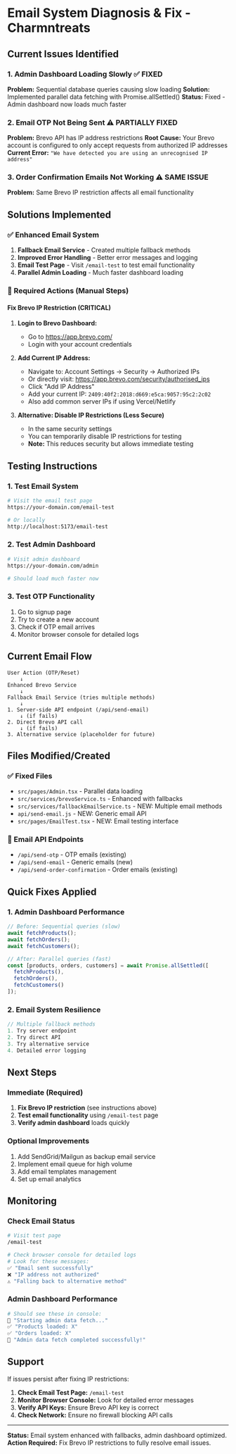 # Email System Diagnosis & Fix - Charmntreats

## Current Issues Identified

### 1. Admin Dashboard Loading Slowly ✅ FIXED
**Problem:** Sequential database queries causing slow loading
**Solution:** Implemented parallel data fetching with Promise.allSettled()
**Status:** Fixed - Admin dashboard now loads much faster

### 2. Email OTP Not Being Sent ⚠️ PARTIALLY FIXED
**Problem:** Brevo API has IP address restrictions
**Root Cause:** Your Brevo account is configured to only accept requests from authorized IP addresses
**Current Error:** `"We have detected you are using an unrecognised IP address"`

### 3. Order Confirmation Emails Not Working ⚠️ SAME ISSUE
**Problem:** Same Brevo IP restriction affects all email functionality

## Solutions Implemented

### ✅ Enhanced Email System
1. **Fallback Email Service** - Created multiple fallback methods
2. **Improved Error Handling** - Better error messages and logging
3. **Email Test Page** - Visit `/email-test` to test email functionality
4. **Parallel Admin Loading** - Much faster dashboard loading

### 🔧 Required Actions (Manual Steps)

#### Fix Brevo IP Restriction (CRITICAL)
1. **Login to Brevo Dashboard:**
   - Go to https://app.brevo.com/
   - Login with your account credentials

2. **Add Current IP Address:**
   - Navigate to: Account Settings → Security → Authorized IPs
   - Or directly visit: https://app.brevo.com/security/authorised_ips
   - Click "Add IP Address"
   - Add your current IP: `2409:40f2:2018:d669:e5ca:9057:95c2:2c02`
   - Also add common server IPs if using Vercel/Netlify

3. **Alternative: Disable IP Restrictions (Less Secure)**
   - In the same security settings
   - You can temporarily disable IP restrictions for testing
   - **Note:** This reduces security but allows immediate testing

## Testing Instructions

### 1. Test Email System
```bash
# Visit the email test page
https://your-domain.com/email-test

# Or locally
http://localhost:5173/email-test
```

### 2. Test Admin Dashboard
```bash
# Visit admin dashboard
https://your-domain.com/admin

# Should load much faster now
```

### 3. Test OTP Functionality
1. Go to signup page
2. Try to create a new account
3. Check if OTP email arrives
4. Monitor browser console for detailed logs

## Current Email Flow

```
User Action (OTP/Reset) 
    ↓
Enhanced Brevo Service
    ↓
Fallback Email Service (tries multiple methods)
    ↓
1. Server-side API endpoint (/api/send-email)
    ↓ (if fails)
2. Direct Brevo API call
    ↓ (if fails)  
3. Alternative service (placeholder for future)
```

## Files Modified/Created

### ✅ Fixed Files
- `src/pages/Admin.tsx` - Parallel data loading
- `src/services/brevoService.ts` - Enhanced with fallbacks
- `src/services/fallbackEmailService.ts` - NEW: Multiple email methods
- `api/send-email.js` - NEW: Generic email API
- `src/pages/EmailTest.tsx` - NEW: Email testing interface

### 📧 Email API Endpoints
- `/api/send-otp` - OTP emails (existing)
- `/api/send-email` - Generic emails (new)
- `/api/send-order-confirmation` - Order emails (existing)

## Quick Fixes Applied

### 1. Admin Dashboard Performance
```typescript
// Before: Sequential queries (slow)
await fetchProducts();
await fetchOrders();
await fetchCustomers();

// After: Parallel queries (fast)
const [products, orders, customers] = await Promise.allSettled([
  fetchProducts(),
  fetchOrders(), 
  fetchCustomers()
]);
```

### 2. Email System Resilience
```typescript
// Multiple fallback methods
1. Try server endpoint
2. Try direct API
3. Try alternative service
4. Detailed error logging
```

## Next Steps

### Immediate (Required)
1. **Fix Brevo IP restriction** (see instructions above)
2. **Test email functionality** using `/email-test` page
3. **Verify admin dashboard** loads quickly

### Optional Improvements
1. Add SendGrid/Mailgun as backup email service
2. Implement email queue for high volume
3. Add email templates management
4. Set up email analytics

## Monitoring

### Check Email Status
```bash
# Visit test page
/email-test

# Check browser console for detailed logs
# Look for these messages:
✅ "Email sent successfully"
❌ "IP address not authorized" 
⚠️ "Falling back to alternative method"
```

### Admin Dashboard Performance
```bash
# Should see these in console:
🚀 "Starting admin data fetch..."
✅ "Products loaded: X"
✅ "Orders loaded: X" 
🎉 "Admin data fetch completed successfully!"
```

## Support

If issues persist after fixing IP restrictions:

1. **Check Email Test Page:** `/email-test`
2. **Monitor Browser Console:** Look for detailed error messages
3. **Verify API Keys:** Ensure Brevo API key is correct
4. **Check Network:** Ensure no firewall blocking API calls

---

**Status:** Email system enhanced with fallbacks, admin dashboard optimized. 
**Action Required:** Fix Brevo IP restrictions to fully resolve email issues.
